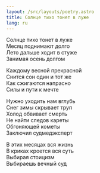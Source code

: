 ```yaml
---
layout: /src/layouts/poetry.astro
title: Солнце тихо тонет в луже
lang: ru
---
```


Солнце тихо тонет в луже  
Месяц поднимают долго  
Лето дальше ходит в стуже  
Занимая осень долгом

Каждому весной прекрасной  
Снится сон один и тот же  
Как сжигаются напрасно  
Силы и пути к мечте

Нужно уходить нам вглубь  
Снег зимы скрывает труп  
Холод обвивает смерть  
Не найти следов кареты  
Обгоняющей кометы  
Заключил судмедэксперт

В этих месяцах вся жизнь  
В криках кроется вся суть  
Выбирая стоицизм  
Выбираешь вечный суд
